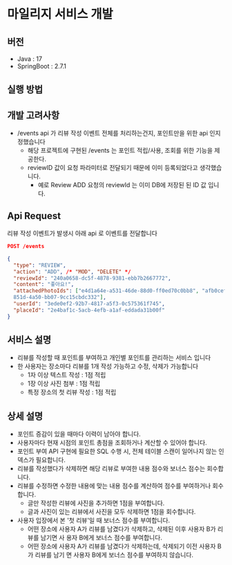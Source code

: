 # 마일리지 서비스 개발

## 버전

- Java : 17
- SpringBoot : 2.7.1

## 실행 방법


## 개발 고려사항

- /events api 가 리뷰 작성 이벤트 전체를 처리하는건지, 포인트만을 위한 api 인지 정했습니다
  - 해당 프로젝트에 구현된 /events 는 포인트 적립/사용, 조회를 위한 기능을 제공한다.
  - reviewID 값이 요청 파라미터로 전달되기 때문에 이미 등록되었다고 생각했습니다.
    - 예로 Review ADD 요청의 reviewId 는 이미 DB에 저장된 된 ID 값 입니다.
    
## Api Request

 리뷰 작성 이벤트가 발생시 아래 api 로 이벤트를 전달합니다 
 
```json
POST /events

{
  "type": "REVIEW",
  "action": "ADD", /* "MOD", "DELETE" */
  "reviewId": "240a0658-dc5f-4878-9381-ebb7b2667772",
  "content": "좋아요!",
  "attachedPhotoIds": ["e4d1a64e-a531-46de-88d0-ff0ed70c0bb8", "afb0cef2-
  851d-4a50-bb07-9cc15cbdc332"],
  "userId": "3ede0ef2-92b7-4817-a5f3-0c575361f745",
  "placeId": "2e4baf1c-5acb-4efb-a1af-eddada31b00f"
}

```

## 서비스 설명

- 리뷰를 작성할 때 포인트를 부여하고 개인별 포인트를 관리하는 서비스 입니다
- 한 사용자는 장소마다 리뷰를 1개 작성 가능하고 수정, 삭제가 가능합니다
  - 1자 이상 텍스트 작성 : 1점 적립
  - 1장 이상 사진 첨부 : 1점 적립
  - 특정 장소의 첫 리뷰 작성 : 1점 적립

## 상세 설명

- 포인트 증감이 있을 때마다 이력이 남아야 합니다.
- 사용자마다 현재 시점의 포인트 총점을 조회하거나 계산할 수 있어야 합니다.
- 포인트 부여 API 구현에 필요한 SQL 수행 시, 전체 테이블 스캔이 일어나지 않는 인덱스가 필요합니다.
- 리뷰를 작성했다가 삭제하면 해당 리뷰로 부여한 내용 점수와 보너스 점수는 회수합니다.
- 리뷰를 수정하면 수정한 내용에 맞는 내용 점수를 계산하여 점수를 부여하거나 회수합니다.
  - 글만 작성한 리뷰에 사진을 추가하면 1점을 부여합니다.  
  - 글과 사진이 있는 리뷰에서 사진을 모두 삭제하면 1점을 회수합니다.
- 사용자 입장에서 본 '첫 리뷰'일 때 보너스 점수를 부여합니다.
  - 어떤 장소에 사용자 A가 리뷰를 남겼다가 삭제하고, 삭제된 이후 사용자 B가 리뷰를 남기면 사
    용자 B에게 보너스 점수를 부여합니다.
  - 어떤 장소에 사용자 A가 리뷰를 남겼다가 삭제하는데, 삭제되기 이전 사용자 B가 리뷰를 남기
      면 사용자 B에게 보너스 점수를 부여하지 않습니다.


